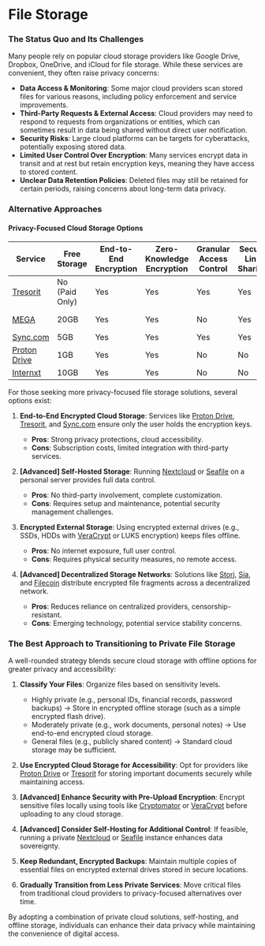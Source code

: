 # File Storage

### The Status Quo and Its Challenges

Many people rely on popular cloud storage providers like Google Drive, Dropbox, OneDrive, and iCloud for file storage. While these services are convenient, they often raise privacy concerns:

- **Data Access & Monitoring**: Some major cloud providers scan stored files for various reasons, including policy enforcement and service improvements.
- **Third-Party Requests & External Access**: Cloud providers may need to respond to requests from organizations or entities, which can sometimes result in data being shared without direct user notification.
- **Security Risks**: Large cloud platforms can be targets for cyberattacks, potentially exposing stored data.
- **Limited User Control Over Encryption**: Many services encrypt data in transit and at rest but retain encryption keys, meaning they have access to stored content.
- **Unclear Data Retention Policies**: Deleted files may still be retained for certain periods, raising concerns about long-term data privacy.

### Alternative Approaches

#### Privacy-Focused Cloud Storage Options

| Service      | Free Storage   | End-to-End Encryption | Zero-Knowledge Encryption | Granular Access Control | Secure Link Sharing | HIPAA/GDPR Compliance | Country of Operation |
| ------------ | -------------- | --------------------- | ------------------------- | ----------------------- | ------------------- | --------------------- | -------------------- |
| [Tresorit](https://tresorit.com)     | No (Paid Only) | Yes                   | Yes                       | Yes                     | Yes                 | Yes                   | Switzerland          |
| [MEGA](https://mega.io)         | 20GB           | Yes                   | Yes                       | No                      | Yes                 | No                    | New Zealand          |
| [Sync.com](https://sync.com)     | 5GB            | Yes                   | Yes                       | Yes                     | Yes                 | Yes                   | Canada               |
| [Proton Drive](https://proton.me/drive) | 1GB            | Yes                   | Yes                       | No                      | No                  | Yes                   | Switzerland          |
| [Internxt](https://internxt.com)     | 10GB           | Yes                   | Yes                       | No                      | No                  | Yes                   | Spain                |

For those seeking more privacy-focused file storage solutions, several options exist:

1. **End-to-End Encrypted Cloud Storage**: Services like [Proton Drive](https://proton.me/drive), [Tresorit](https://tresorit.com), and [Sync.com](https://sync.com) ensure only the user holds the encryption keys.

   - **Pros**: Strong privacy protections, cloud accessibility.
   - **Cons**: Subscription costs, limited integration with third-party services.

2. **[Advanced] Self-Hosted Storage**: Running [Nextcloud](https://nextcloud.com) or [Seafile](https://www.seafile.com) on a personal server provides full data control.

   - **Pros**: No third-party involvement, complete customization.
   - **Cons**: Requires setup and maintenance, potential security management challenges.

3. **Encrypted External Storage**: Using encrypted external drives (e.g., SSDs, HDDs with [VeraCrypt](https://www.veracrypt.fr) or LUKS encryption) keeps files offline.

   - **Pros**: No internet exposure, full user control.
   - **Cons**: Requires physical security measures, no remote access.

4. **[Advanced] Decentralized Storage Networks**: Solutions like [Storj](https://www.storj.io), [Sia](https://sia.tech), and [Filecoin](https://filecoin.io) distribute encrypted file fragments across a decentralized network.

   - **Pros**: Reduces reliance on centralized providers, censorship-resistant.
   - **Cons**: Emerging technology, potential service stability concerns.

### The Best Approach to Transitioning to Private File Storage

A well-rounded strategy blends secure cloud storage with offline options for greater privacy and accessibility:

1. **Classify Your Files**: Organize files based on sensitivity levels.

   - Highly private (e.g., personal IDs, financial records, password backups) → Store in encrypted offline storage (such as a simple encrypted flash drive).
   - Moderately private (e.g., work documents, personal notes) → Use end-to-end encrypted cloud storage.
   - General files (e.g., publicly shared content) → Standard cloud storage may be sufficient.

2. **Use Encrypted Cloud Storage for Accessibility**: Opt for providers like [Proton Drive](https://proton.me/drive) or [Tresorit](https://tresorit.com) for storing important documents securely while maintaining access.

3. **[Advanced] Enhance Security with Pre-Upload Encryption**: Encrypt sensitive files locally using tools like [Cryptomator](https://cryptomator.org) or [VeraCrypt](https://www.veracrypt.fr) before uploading to any cloud storage.

4. **[Advanced] Consider Self-Hosting for Additional Control**: If feasible, running a private [Nextcloud](https://nextcloud.com) or [Seafile](https://www.seafile.com) instance enhances data sovereignty.

5. **Keep Redundant, Encrypted Backups**: Maintain multiple copies of essential files on encrypted external drives stored in secure locations.

6. **Gradually Transition from Less Private Services**: Move critical files from traditional cloud providers to privacy-focused alternatives over time.

By adopting a combination of private cloud solutions, self-hosting, and offline storage, individuals can enhance their data privacy while maintaining the convenience of digital access.
